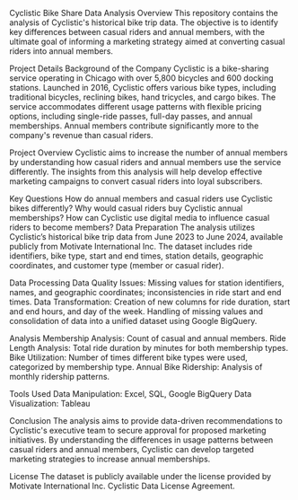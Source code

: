 Cyclistic Bike Share Data Analysis
Overview
This repository contains the analysis of Cyclistic's historical bike trip data. The objective is to identify key differences between casual riders and annual members, with the ultimate goal of informing a marketing strategy aimed at converting casual riders into annual members.

Project Details
Background of the Company
Cyclistic is a bike-sharing service operating in Chicago with over 5,800 bicycles and 600 docking stations. Launched in 2016, Cyclistic offers various bike types, including traditional bicycles, reclining bikes, hand tricycles, and cargo bikes. The service accommodates different usage patterns with flexible pricing options, including single-ride passes, full-day passes, and annual memberships. Annual members contribute significantly more to the company's revenue than casual riders.

Project Overview
Cyclistic aims to increase the number of annual members by understanding how casual riders and annual members use the service differently. The insights from this analysis will help develop effective marketing campaigns to convert casual riders into loyal subscribers.

Key Questions
How do annual members and casual riders use Cyclistic bikes differently?
Why would casual riders buy Cyclistic annual memberships?
How can Cyclistic use digital media to influence casual riders to become members?
Data Preparation
The analysis utilizes Cyclistic’s historical bike trip data from June 2023 to June 2024, available publicly from Motivate International Inc. The dataset includes ride identifiers, bike type, start and end times, station details, geographic coordinates, and customer type (member or casual rider).

Data Processing
Data Quality Issues: Missing values for station identifiers, names, and geographic coordinates; inconsistencies in ride start and end times.
Data Transformation: Creation of new columns for ride duration, start and end hours, and day of the week. Handling of missing values and consolidation of data into a unified dataset using Google BigQuery.

Analysis
Membership Analysis: Count of casual and annual members.
Ride Length Analysis: Total ride duration by minutes for both membership types.
Bike Utilization: Number of times different bike types were used, categorized by membership type.
Annual Bike Ridership: Analysis of monthly ridership patterns.

Tools Used
Data Manipulation: Excel, SQL, Google BigQuery
Data Visualization: Tableau

Conclusion
The analysis aims to provide data-driven recommendations to Cyclistic's executive team to secure approval for proposed marketing initiatives. By understanding the differences in usage patterns between casual riders and annual members, Cyclistic can develop targeted marketing strategies to increase annual memberships.

License
The dataset is publicly available under the license provided by Motivate International Inc. Cyclistic Data License Agreement.
